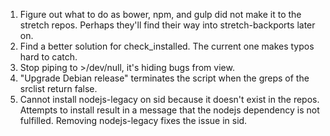 1. Figure out what to do as bower, npm, and gulp did not make it to the stretch
   repos. Perhaps they'll find their way into stretch-backports later on.
2. Find a better solution for check\_installed. The current one makes typos
   hard to catch.
3. Stop piping to \>/dev/null, it's hiding bugs from view.
4. "Upgrade Debian release" terminates the script when the greps of the srclist
   return false.
5. Cannot install nodejs-legacy on sid because it doesn't exist in the repos.
   Attempts to install result in a message that the nodejs dependency is not
   fulfilled. Removing nodejs-legacy fixes the issue in sid.
